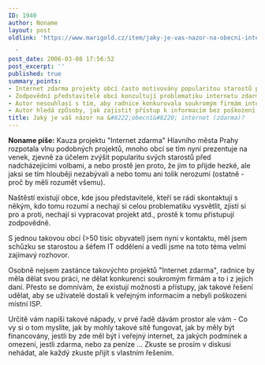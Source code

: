 ```yaml
---
ID: 1940
author: Noname
layout: post
oldlink: 'https://www.marigold.cz/item/jaky-je-vas-nazor-na-obecni-internet-zdarma

  '
post_date: 2006-03-08 17:56:52
post_excerpt: ''
published: true
summary_points:
- Internet zdarma projekty obcí často motivovány popularitou starostů před volbami.
- Zodpovědní představitelé obcí konzultují problematiku internetu zdarma s odborníky.
- Autor nesouhlasí s tím, aby radnice konkurovala soukromým firmám internetem zdarma.
- Autor hledá způsoby, jak zajistit přístup k informacím bez poškození ISP.
title: Jaký je váš názor na &#8222;obecní&#8220; internet (zdarma)?
---
```


<p><strong>Noname píše:</strong> Kauza projektu "Internet zdarma" Hlavního města Prahy rozpotala vlnu podobných projektů, mnoho obcí se tím nyní prezentuje na venek, zjevně za účelem zvýšit popularitu svých starostů před nadcházejícími volbami, a nebo prostě jen proto, že jim to přijde hezké, ale jaksi se tím hlouběji nezabývali a nebo tomu ani tolik nerozumí (ostatně - proč by měli rozumět všemu).</p>

<p>Naštěstí existují obce, kde jsou představitelé, kteří se rádi skontaktují s někým, kdo tomu rozumí a nechají si celou problematiku vysvětlit, zjistí si pro a proti, nechají si vypracovat projekt atd., prostě k tomu přistupují zodpovědně.</p>

<p>S jednou takovou obcí (>50 tisíc obyvatel) jsem nyní v kontaktu, měl jsem schůzku se starostou a šéfem IT oddělení a vedli jsme na toto téma velmi zajímavý rozhovor.</p>

<p>Osobně nejsem zastánce takovýchto projektů "Internet zdarma", radnice by měla dělat svou práci, ne dělat konkurenci soukromým firmám a to i z jejich daní. Přesto se domnívám, že existují možnosti a přístupy, jak takové řešení udělat, aby se uživatelé dostali k veřejným informacím a nebyli poškozeni místní ISP.</p>

<p>Určitě vám napíši takové nápady, v prvé řadě dávám prostor ale vám - Co vy si o tom myslíte, jak by mohly takové sítě fungovat, jak by měly být financovány, jestli by zde měl být i veřejný internet, za jakých podmínek a omezení, jestli zdarma, nebo za peníze ... Zkuste se prosím v diskusi nehádat, ale každý zkuste přijít s vlastním řešením.</p>